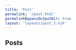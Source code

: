 ```yaml
---
title: 'Post'
permalink: '/post.html'
permalinkBypassOutputDir: true
layout: 'layouts/post_2.njk'
---
```


## Posts

